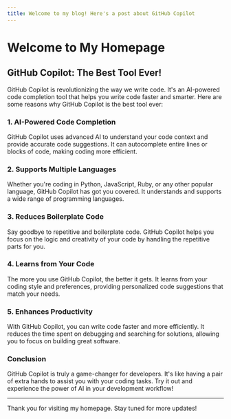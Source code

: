 ```yaml
---
title: Welcome to my blog! Here's a post about GitHub Copilot
---
```


# Welcome to My Homepage

## GitHub Copilot: The Best Tool Ever!

GitHub Copilot is revolutionizing the way we write code. It's an AI-powered code completion tool that helps you write code faster and smarter. Here are some reasons why GitHub Copilot is the best tool ever:

### 1. AI-Powered Code Completion
GitHub Copilot uses advanced AI to understand your code context and provide accurate code suggestions. It can autocomplete entire lines or blocks of code, making coding more efficient.

### 2. Supports Multiple Languages
Whether you're coding in Python, JavaScript, Ruby, or any other popular language, GitHub Copilot has got you covered. It understands and supports a wide range of programming languages.

### 3. Reduces Boilerplate Code
Say goodbye to repetitive and boilerplate code. GitHub Copilot helps you focus on the logic and creativity of your code by handling the repetitive parts for you.

### 4. Learns from Your Code
The more you use GitHub Copilot, the better it gets. It learns from your coding style and preferences, providing personalized code suggestions that match your needs.

### 5. Enhances Productivity
With GitHub Copilot, you can write code faster and more efficiently. It reduces the time spent on debugging and searching for solutions, allowing you to focus on building great software.

### Conclusion
GitHub Copilot is truly a game-changer for developers. It's like having a pair of extra hands to assist you with your coding tasks. Try it out and experience the power of AI in your development workflow!

---

Thank you for visiting my homepage. Stay tuned for more updates!

